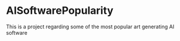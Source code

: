 # AISoftwarePopularity

This is a project regarding some of the most popular art generating AI software
